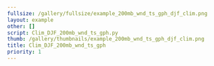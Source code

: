 ```yaml
---
fullsize: /gallery/fullsize/example_200mb_wnd_ts_gph_djf_clim.png
layout: example
other: []
script: Clim_DJF_200mb_wnd_ts_gph.py
thumb: /gallery/thumbnails/example_200mb_wnd_ts_gph_djf_clim.png
title: Clim_DJF_200mb_wnd_ts_gph
priority: 1
---
```

